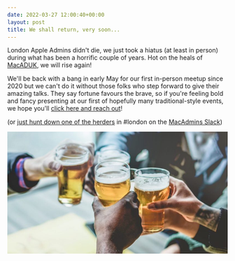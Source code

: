 ```yaml
---
date: 2022-03-27 12:00:40+00:00
layout: post
title: We shall return, very soon...
---
```


London Apple Admins didn't die, we just took a hiatus (at least in person) during what has been a horrific couple of years. Hot on the heals of [MacADUK](https://www.macad.uk/), we will rise again!

We'll be back with a bang in early May for our first in-person meetup since 2020 but we can't do it without those folks who step forward to give their amazing talks. They say fortune favours the brave, so if you're feeling bold and fancy presenting at our first of hopefully many traditional-style events, we hope you'll [click here and reach out](/get-involved/)! 

(or [just hunt down one of the herders](/about/) in #london on the [MacAdmins Slack](https://macadmins.org))

![image](/images/cheers.jpeg)
